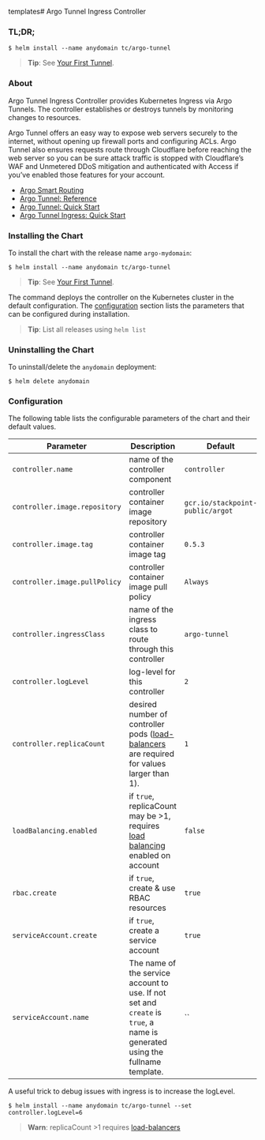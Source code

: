 templates# Argo Tunnel Ingress Controller

### TL;DR;
```console
$ helm install --name anydomain tc/argo-tunnel
```
> **Tip**: See [Your First Tunnel][guide-first-tunnel].

### About
Argo Tunnel Ingress Controller provides Kubernetes Ingress via Argo Tunnels.
The controller establishes or destroys tunnels by monitoring changes to resources.

Argo Tunnel offers an easy way to expose web servers securely to the internet,
without opening up firewall ports and configuring ACLs. Argo Tunnel also ensures
requests route through Cloudflare before reaching the web server so you can be 
sure attack traffic is stopped with Cloudflare’s WAF and Unmetered DDoS mitigation
and authenticated with Access if you’ve enabled those features for your account.

- [Argo Smart Routing][argo-smart-routing]
- [Argo Tunnel: Reference][argo-tunnel-reference]
- [Argo Tunnel: Quick Start][argo-tunnel-quick-start]
- [Argo Tunnel Ingress: Quick Start][argo-tunnel-ingress-quick-start]

### Installing the Chart
To install the chart with the release name `argo-mydomain`:
```console
$ helm install --name anydomain tc/argo-tunnel
```
> **Tip**: See [Your First Tunnel][guide-first-tunnel].

The command deploys the controller on the Kubernetes cluster in the default configuration.
The [configuration](#configuration) section lists the parameters that can be configured
during installation.

> **Tip**: List all releases using `helm list`

### Uninstalling the Chart
To uninstall/delete the `anydomain` deployment:
```console
$ helm delete anydomain
```

### Configuration
The following table lists the configurable parameters of the chart and their default values.

Parameter | Description | Default
--- | --- | ---
`controller.name` | name of the controller component | `controller`
`controller.image.repository` | controller container image repository | `gcr.io/stackpoint-public/argot`
`controller.image.tag` | controller container image tag | `0.5.3`
`controller.image.pullPolicy` | controller container image pull policy | `Always`
`controller.ingressClass` | name of the ingress class to route through this controller | `argo-tunnel`
`controller.logLevel` | log-level for this controller | `2`
`controller.replicaCount` | desired number of controller pods ([load-balancers][argo-tunnel-load-balancing] are required for values larger than 1). | `1`
`loadBalancing.enabled` | if `true`, replicaCount may be >1, requires [load balancing][argo-tunnel-load-balancing] enabled on account | `false`
`rbac.create` | if `true`, create & use RBAC resources | `true`
`serviceAccount.create` | if `true`, create a service account | `true`
`serviceAccount.name` | The name of the service account to use. If not set and `create` is `true`, a name is generated using the fullname template. | ``

A useful trick to debug issues with ingress is to increase the logLevel.
```console
$ helm install --name anydomain tc/argo-tunnel --set controller.logLevel=6
```

> **Warn**: replicaCount >1 requires [load-balancers][argo-tunnel-load-balancing]

[argo-smart-routing]: https://www.cloudflare.com/products/argo-smart-routing/
[argo-tunnel-load-balancing]: https://developers.cloudflare.com/argo-tunnel/reference/load-balancing/
[argo-tunnel-reference]: https://developers.cloudflare.com/argo-tunnel/reference/
[argo-tunnel-quick-start]: https://developers.cloudflare.com/argo-tunnel/quickstart/
[argo-tunnel-ingress-quick-start]: https://github.com/cloudflare/cloudflare-ingress-controller/
[guide-first-tunnel]: https://github.com/cloudflare/cloudflare-ingress-controller/blob/master/docs/guide_first_tunnel.md
